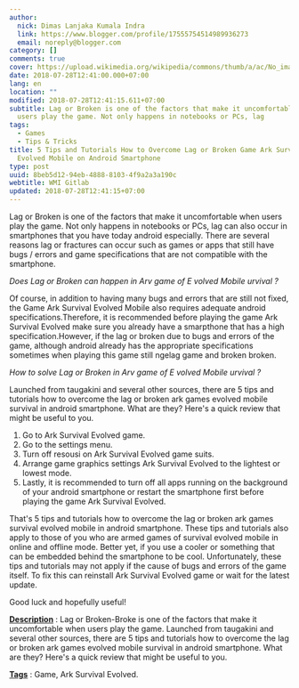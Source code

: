 ```yaml
---
author:
  nick: Dimas Lanjaka Kumala Indra
  link: https://www.blogger.com/profile/17555754514989936273
  email: noreply@blogger.com
category: []
comments: true
cover: https://upload.wikimedia.org/wikipedia/commons/thumb/a/ac/No_image_available.svg/2048px-No_image_available.svg.png
date: 2018-07-28T12:41:00.000+07:00
lang: en
location: ""
modified: 2018-07-28T12:41:15.611+07:00
subtitle: Lag or Broken is one of the factors that make it uncomfortable when
  users play the game. Not only happens in notebooks or PCs, lag
tags:
  - Games
  - Tips & Tricks
title: 5 Tips and Tutorials How to Overcome Lag or Broken Game Ark Survival
  Evolved Mobile on Android Smartphone
type: post
uuid: 8beb5d12-94eb-4888-8103-4f9a2a3a190c
webtitle: WMI Gitlab
updated: 2018-07-28T12:41:15+07:00
---
```


<p>    Lag or Broken is one of the factors that make it uncomfortable when users     play the game. Not only happens in notebooks or PCs, lag can also occur in     smartphones that you have today android especially. There are several     reasons lag or fractures can occur such as games or apps that still have     bugs / errors and game specifications that are not compatible with the     smartphone. </p><p>    <em>Does Lag or Broken can happen in</em>    <em>Arv game of</em>    <em>E</em>    <em>volved Mobile</em>    <em>urvival</em>    <em>?</em></p><p>    Of course, in addition to having many bugs and errors that are still not     fixed, the Game Ark Survival Evolved Mobile also requires adequate android     specifications.Therefore, it is recommended before playing the game Ark     Survival Evolved make sure you already have a smarpthone that has a high     specification.However, if the lag or broken due to bugs and errors of the     game, although android already has the appropriate specifications sometimes     when playing this game still ngelag game and broken broken. </p><div>    <div id="lite-ad-2">    </div></div><p>    <em>How to solve Lag or Broken in</em>    <em>Arv game of</em>    <em>E</em>    <em>volved Mobile</em>    <em>urvival</em>    <em>?</em></p><p>    Launched from taugakini and several other sources, there are 5 tips and     tutorials how to overcome the lag or broken ark games evolved mobile     survival in android smartphone. What are they? Here's a quick review that     might be useful to you. </p><ol>    <li>        Go to Ark Survival Evolved game.     </li>    <li>        Go to the settings menu.     </li>    <li>        Turn off resousi on Ark Survival Evolved game suits.     </li>    <li>        Arrange game graphics settings Ark Survival Evolved to the lightest or         lowest mode.     </li>    <li>        Lastly, it is recommended to turn off all apps running on the         background of your android smartphone or restart the smartphone first         before playing the game Ark Survival Evolved.     </li></ol><p>    That's 5 tips and tutorials how to overcome the lag or broken ark games     survival evolved mobile in android smartphone. These tips and tutorials     also apply to those of you who are armed games of survival evolved mobile     in online and offline mode. Better yet, if you use a cooler or something     that can be embedded behind the smartphone to be cool. Unfortunately, these     tips and tutorials may not apply if the cause of bugs and errors of the     game itself. To fix this can reinstall Ark Survival Evolved game or wait     for the latest update. </p><p>    Good luck and hopefully useful! </p><p>    <strong><u>Description</u></strong>    : Lag or Broken-Broke is one of the factors that make it uncomfortable when     users play the game. Launched from taugakini and several other sources,     there are 5 tips and tutorials how to overcome the lag or broken ark games     evolved mobile survival in android smartphone. What are they? Here's a     quick review that might be useful to you. </p><p>    <strong><u>Tags</u></strong>    : Game, Ark Survival Evolved. </p><script>document.querySelectorAll("pre,code");

  pretext.forEach(function (el) {
    el.classList.toggle("notranslate", true);
  });</script>
